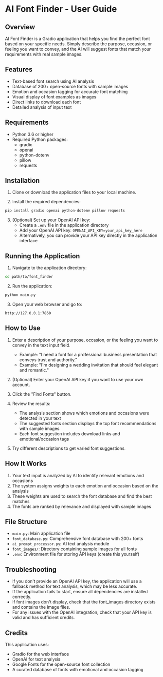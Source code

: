 # AI Font Finder - User Guide

## Overview
AI Font Finder is a Gradio application that helps you find the perfect font based on your specific needs. Simply describe the purpose, occasion, or feeling you want to convey, and the AI will suggest fonts that match your requirements with real sample images.

## Features
- Text-based font search using AI analysis
- Database of 200+ open-source fonts with sample images
- Emotion and occasion tagging for accurate font matching
- Visual display of font examples as images
- Direct links to download each font
- Detailed analysis of input text

## Requirements
- Python 3.6 or higher
- Required Python packages:
  - gradio
  - openai
  - python-dotenv
  - pillow
  - requests

## Installation

1. Clone or download the application files to your local machine.

2. Install the required dependencies:
```bash
pip install gradio openai python-dotenv pillow requests
```

3. (Optional) Set up your OpenAI API key:
   - Create a `.env` file in the application directory
   - Add your OpenAI API key: `OPENAI_API_KEY=your_api_key_here`
   - Alternatively, you can provide your API key directly in the application interface

## Running the Application

1. Navigate to the application directory:
```bash
cd path/to/font_finder
```

2. Run the application:
```bash
python main.py
```

3. Open your web browser and go to:
```
http://127.0.0.1:7860
```

## How to Use

1. Enter a description of your purpose, occasion, or the feeling you want to convey in the text input field.
   - Example: "I need a font for a professional business presentation that conveys trust and authority."
   - Example: "I'm designing a wedding invitation that should feel elegant and romantic."

2. (Optional) Enter your OpenAI API key if you want to use your own account.

3. Click the "Find Fonts" button.

4. Review the results:
   - The analysis section shows which emotions and occasions were detected in your text
   - The suggested fonts section displays the top font recommendations with sample images
   - Each font suggestion includes download links and emotional/occasion tags

5. Try different descriptions to get varied font suggestions.

## How It Works

1. Your text input is analyzed by AI to identify relevant emotions and occasions
2. The system assigns weights to each emotion and occasion based on the analysis
3. These weights are used to search the font database and find the best matches
4. The fonts are ranked by relevance and displayed with sample images

## File Structure

- `main.py`: Main application file
- `font_database.py`: Comprehensive font database with 200+ fonts
- `ai_prompt_processor.py`: AI text analysis module
- `font_images/`: Directory containing sample images for all fonts
- `.env`: Environment file for storing API keys (create this yourself)

## Troubleshooting

- If you don't provide an OpenAI API key, the application will use a fallback method for text analysis, which may be less accurate.
- If the application fails to start, ensure all dependencies are installed correctly.
- If font images don't display, check that the font_images directory exists and contains the image files.
- For any issues with the OpenAI integration, check that your API key is valid and has sufficient credits.

## Credits

This application uses:
- Gradio for the web interface
- OpenAI for text analysis
- Google Fonts for the open-source font collection
- A curated database of fonts with emotional and occasion tagging
